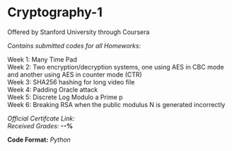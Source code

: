 # Cryptography-1
Offered by Stanford University through Coursera


*Contains submitted codes for all Homeworks:*  

Week 1: Many Time Pad  
Week 2: Two encryption/decryption systems, one using AES in CBC mode and another using AES in counter mode (CTR)  
Week 3: SHA256 hashing for long video file  
Week 4: Padding Oracle attack  
Week 5: Discrete Log Modulo a Prime p  
Week 6: Breaking RSA when the public modulus N is generated incorrectly  


*Official Certifcate Link:* <Will be added in future>  
*Received Grades:* **--%**  

**Code Format:** *Python*  
 
